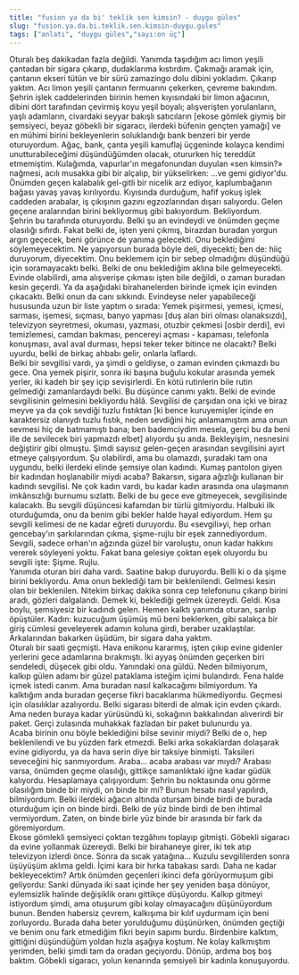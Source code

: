 ```yaml
---
title: "fusion ya da bi' teklik sen kimsin? - duygu güles"
slug: "fusion.ya.da.bi.teklik.sen.kimsin-duygu.gules"
tags: ["anlatı", "duygu güles","sayı:on üç"]
---
```

Oturalı beş dakikadan fazla değildi. Yanımda taşıdığım acı limon yeşili
çantadan bir sigara çıkarıp, dudaklarıma kıstırdım. Çakmağı aramak için,
çantanın ekseri tütün ve bir sürü zamazingo dolu dibini yokladım.
Çıkarıp yaktım. Acı limon yeşili çantanın fermuarını çekerken, çevreme
bakındım. Şehrin işlek caddelerinden birinin hemen kıyısındaki bir limon
ağacının, dibini dört tarafından çevirmiş koyu yeşil boyalı;
alışverişten yorulanların, yaşlı adamların, civardaki seyyar bakışlı
satıcıların \[ekose gömlek giymiş bir şemsiyeci, beyaz göbekli bir
sigaracı, ilerdeki büfenin gençten yamağı\] ve en mühimi birini
bekleyenlerin soluklandığı bank benzeri bir yerde oturuyordum. Ağaç,
bank, çanta yeşili kamuflaj üçgeninde kolayca kendimi unutturabileceğimi
düşündüğümden olacak, otururken hiç tereddüt etmemiştim. Kulağımda,
vapurlar'ın megafonundan duyulan «sen kimsin?» nağmesi, acılı musakka
gibi bir alçalıp, bir yükselirken: ...ve gemi gidiyor'du. Önümden geçen
kalabalık gel-gitli bir nicelik arz ediyor, kaplumbağanın bağası yavaş
yavaş kırılıyordu. Kıyısında durduğum, hafif yokuş işlek caddeden
arabalar, iş çıkışının gazını egzozlarından dışarı salıyordu. Gelen
geçene aralarından birini bekliyormuş gibi bakıyordum. Bekliyordum.\
Şehrin bu tarafında oturuyordu. Belki şu an evindeydi ve önümden geçme
olasılığı sıfırdı. Fakat belki de, işten yeni çıkmış, birazdan buradan
yorgun argın geçecek, beni görünce de yanıma gelecekti. Onu beklediğimi
söylemeyecektim. Ne yapıyorsun burada böyle deli, diyecekti; ben de:
hiiç duruyorum, diyecektim. Onu beklemem için bir sebep olmadığını
düşündüğü için soramayacaktı belki. Belki de onu beklediğim aklına bile
gelmeyecekti. Evinde olabilirdi, ama alışverişe çıkması işten bile
değildi, o zaman buradan kesin geçerdi. Ya da aşağıdaki birahanelerden
birinde içmek için evinden çıkacaktı. Belki onun da canı sıkkındı.
Evindeyse neler yapabileceği hususunda uzun bir liste yaptım o sırada:
Yemek pişirmesi, yemesi, içmesi, sarması, işemesi, sıçması, banyo
yapması \[duş alan biri olması olanaksızdı\], televizyon seyretmesi,
okuması, yazması, otuzbir çekmesi \[osbir derdi\], evi temizlemesi,
camdan bakması, pencereyi açması - kapaması, telefonla konuşması, aval
aval durması, hepsi teker teker bitince ne olacaktı? Belki uyurdu, belki
de birkaç ahbabı gelir, onlarla laflardı.\
Belki bir sevgilisi vardı, ya şimdi o geldiyse, o zaman evinden çıkmazdı
bu gece. Ona yemek pişirir, sonra iki başına buğulu kokular arasında
yemek yerler, iki kadeh bir şey içip sevişirlerdi. En kötü rutinlerin
bile rutin gelmediği zamanlardaydı belki. Bu düşünce canımı yaktı. Belki
de evinde sevgilisinin gelmesini bekliyordu hâlâ. Sevgilisi de çarşıdan
ona içki ve biraz meyve ya da çok sevdiği tuzlu fıstıktan \[ki bence
kuruyemişler içinde en karaktersiz olanıydı tuzlu fıstık, neden
sevdiğini hiç anlamamıştım ama onun sevmesi hiç de batmamıştı bana; ben
bademciydim mesela, gerçi bu da beni ille de sevilecek biri yapmazdı
elbet\] alıyordu şu anda. Bekleyişim, nesnesini değiştirir gibi olmuştu.
Şimdi sayısız gelen-geçen arasından sevgilisini ayırt etmeye
çalışıyordum. Şu olabilirdi, ama bu olamazdı, şuradaki tam ona uygundu,
belki ilerdeki elinde şemsiye olan kadındı. Kumaş pantolon giyen bir
kadından hoşlanabilir miydi acaba? Bakarsın, sigara ağızlığı kullanan
bir kadındı sevgilisi. Ne çok kadın vardı, bu kadar kadın arasında ona
ulaşmanın imkânsızlığı burnumu sızlattı. Belki de bu gece eve
gitmeyecek, sevgilisinde kalacaktı. Bu sevgili düşüncesi kafamdan bir
türlü gitmiyordu. Halbuki ilk oturduğumda, onu da benim gibi bekler
halde hayal ediyordum. Hem şu sevgili kelimesi de ne kadar eğreti
duruyordu. Bu «sevgili»yi, hep orhan gencebay'ın şarkılarından çıkma,
şişme-rujlu bir eşek zannediyordum. Sevgili, sadece orhan'ın ağzında
güzel bir varoluştu, onun kadar hakkını vererek söyleyeni yoktu. Fakat
bana gelesiye çoktan eşek oluyordu bu sevgili işte: Şişme. Rujlu.\
Yanımda oturan biri daha vardı. Saatine bakıp duruyordu. Belli ki o da
şişme birini bekliyordu. Ama onun beklediği tam bir beklenilendi.
Gelmesi kesin olan bir beklenilen. Nitekim birkaç dakika sonra cep
telefonunu çıkarıp birini aradı, gözleri dalgalandı. Demek ki, beklediği
gelmek üzereydi. Geldi. Kısa boylu, şemsiyesiz bir kadındı gelen. Hemen
kalktı yanımda oturan, sarılıp öpüştüler. Kadın: kuzucuğum üşümüş mü
beni beklerken, gibi salakça bir giriş cümlesi geveleyerek adamın koluna
girdi, beraber uzaklaştılar. Arkalarından bakarken üşüdüm, bir sigara
daha yaktım.\
Oturalı bir saati geçmişti. Hava enikonu kararmış, işten çıkıp evine
gidenler yerlerini gece adamlarına bırakmıştı. İki ayyaş önümden
geçerken biri sendeledi, düşecek gibi oldu. Yanındaki ona güldü. Neden
bilmiyorum, kalkıp gülen adamı bir güzel pataklama isteğim içimi
bulandırdı. Fena halde içmek istedi canım. Ama buradan nasıl kalkacağımı
bilmiyordum. Ya kalktığım anda buradan geçerse fikri bacaklarıma
hükmediyordu. Geçmesi için olasılıklar azalıyordu. Belki sigarası
biterdi de almak için evden çıkardı. Ama neden buraya kadar yürüsündü
ki, sokağının bakkalından alıverirdi bir paket. Gerçi zulasında muhakkak
fazladan bir paket bulunurdu ya.\
Acaba birinin onu böyle beklediğini bilse sevinir miydi? Belki de o, hep
beklenilendi ve bu yüzden fark etmezdi. Belki arka sokaklardan dolaşarak
evine gidiyordu, ya da hava serin diye bir taksiye binmişti. Taksileri
seveceğini hiç sanmıyordum. Araba... acaba arabası var mıydı? Arabası
varsa, önümden geçme olasılığı, gittikçe samanlıktaki iğne kadar güdük
kalıyordu. Hesaplamaya çalışıyordum: Şehrin bu noktasında onu görme
olasılığım binde bir miydi, on binde bir mi? Bunun hesabı nasıl
yapılırdı, bilmiyordum. Belki ilerdeki ağacın altında otursam binde
birdi de burada oturduğum için on binde birdi. Belki de yüz binde birdi
de ben ihtimal vermiyordum. Zaten, on binde birle yüz binde bir arasında
bir fark da göremiyordum.\
Ekose gömlekli şemsiyeci çoktan tezgâhını toplayıp gitmişti. Göbekli
sigaracı da evine yollanmak üzereydi. Belki bir birahaneye girer, iki
tek atıp televizyon izlerdi önce. Sonra da sıcak yatağına... Kuzulu
sevgililerden sonra üşüyüşüm aklıma geldi. İçimi kara bir hırka tabakası
sardı. Daha ne kadar bekleyecektim? Artık önümden geçenleri ikinci defa
görüyormuşum gibi geliyordu: Sanki dünyada iki saat içinde her şey
yeniden başa dönüyor, eylemsizlik halinde değişiklik oranı gittikçe
düşüyordu. Kalkıp gitmeyi istiyordum şimdi, ama otuşurum gibi kolay
olmayacağını düşünüyordum bunun. Benden habersiz çevrem, kalkışıma bir
kılıf uydurmam için beni zorluyordu. Burada daha beter yorulduğumu
düşünürken, önümden geçtiği ve benim onu fark etmediğim fikri beyin
sapımı burdu. Birdenbire kalktım, gittiğini düşündüğüm yoldan hızla
aşağıya koştum. Ne kolay kalkmıştım yerimden, belki şimdi tam da oradan
geçiyordu. Dönüp, ardıma boş boş baktım. Göbekli sigaracı, yolun
kenarında şemsiyeli bir kadınla konuşuyordu.
